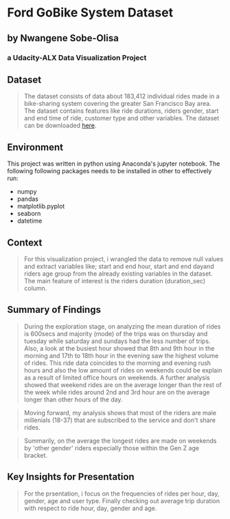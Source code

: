 # Ford GoBike System Dataset
## by Nwangene Sobe-Olisa
### a Udacity-ALX Data Visualization Project

## Dataset

> The dataset consists of data about 183,412 individual rides made in a bike-sharing system covering the greater San Francisco Bay area. The dataset contains features like ride durations, riders gender, start and end time of ride, customer type and other variables. The dataset can be downloaded [here](https://video.udacity-data.com/topher/2020/October/5f91cf38_201902-fordgobike-tripdata/201902-fordgobike-tripdata.csv/).

## Environment
This project was written in python using Anaconda's jupyter notebook. The following following packages needs to be installed in other to effectively run:
* numpy
* pandas
* matplotlib.pyplot
* seaborn
* datetime

## Context
> For this visualization project, i wrangled the data to remove null values and extract variables like; start and end hour, start and end dayand riders age group from the already existing variables in the dataset.
> The main feature of interest is the riders duration (duration_sec) column. 

## Summary of Findings

>During the exploration stage, on analyzing the mean duration of rides is 600secs and majority (mode) of the trips was on thursday and tuesday while saturday and sundays had the less number of trips. Also, a look at the busiest hour showed that 8th and 9th hour in the morning and 17th to 18th hour in the evening saw the highest volume of rides. This ride data coincides to the morning and evening rush hours and also the low amount of rides on weekends could be explain as a result of limited office hours on weekends. A further analysis showed that weekend rides are on the average longer than the rest of the week while rides around 2nd and 3rd hour are on the average longer than other hours of the day. 

> Moving forward, my analysis shows that most of the riders are male millenials (18-37) that are subscribed to the service and don't share rides. 

> Summarily, on the average the longest rides are made on weekends by 'other gender' riders especially those within the Gen Z age bracket.

## Key Insights for Presentation

> For the prsentation, i focus on the frequencies of rides per hour, day, gender, age and user type. Finally checking out average trip duration with respect to ride hour, day, gender and age.